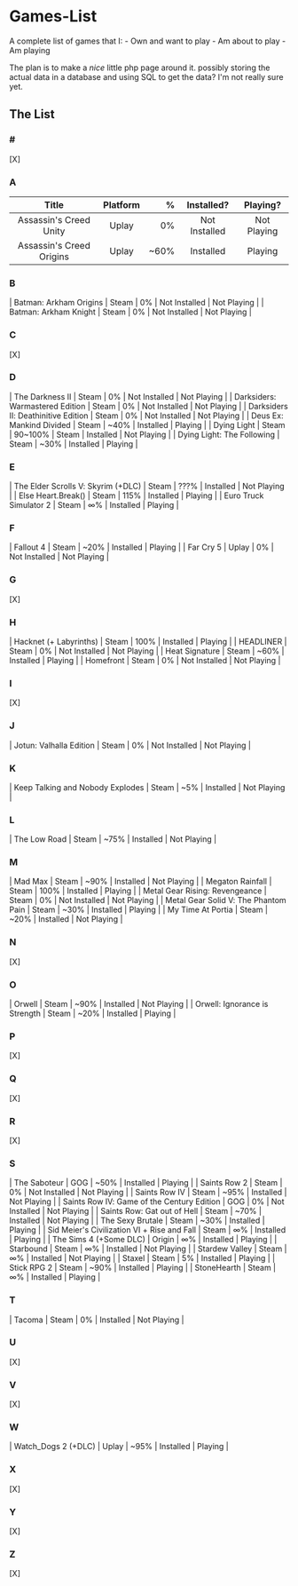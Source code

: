 # Games-List
A complete list of games that I:
    -   Own and want to play
    -   Am about to play
    -   Am playing

The plan is to make a _nice_ little php page around it. possibly storing the actual data in a database and using SQL to get the data?
I'm not really sure yet.

## The List
### \#
[X]

### A
| Title | Platform | % | Installed? | Playing? |
|:-----:|:--------:| -:|:----------:|:--------:|
| Assassin's Creed Unity | Uplay | 0% | Not Installed | Not Playing |
| Assassin's Creed Origins | Uplay | ~60% | Installed | Playing |

### B
| Batman: Arkham Origins | Steam | 0% | Not Installed | Not Playing |
| Batman: Arkham Knight | Steam | 0% | Not Installed | Not Playing |

### C
[X]

### D
| The Darkness Ⅱ | Steam | 0% | Not Installed | Not Playing |
| Darksiders: Warmastered Edition | Steam | 0% | Not Installed | Not Playing |
| Darksiders Ⅱ: Deathinitive Edition | Steam | 0% | Not Installed | Not Playing |
| Deus Ex: Mankind Divided | Steam | ~40% | Installed | Playing |
| Dying Light | Steam | 90~100% | Steam | Installed | Not Playing |
| Dying Light: The Following | Steam | ~30% | Installed | Playing |

### E
| The Elder Scrolls Ⅴ: Skyrim (+DLC) | Steam | ???% | Installed | Not Playing |
| Else Heart.Break() | Steam | 115% | Installed | Playing |
| Euro Truck Simulator 2 | Steam | ∞% | Installed | Playing |

### F
| Fallout 4 | Steam | ~20% | Installed | Playing |
| Far Cry 5 | Uplay | 0% | Not Installed | Not Playing |

### G
[X]

### H
| Hacknet (+ Labyrinths) | Steam | 100% | Installed | Playing |
| HEADLINER | Steam | 0% | Not Installed | Not Playing |
| Heat Signature | Steam | ~60% | Installed | Playing |
| Homefront | Steam | 0% | Not Installed | Not Playing |


### I
[X]

### J
| Jotun: Valhalla Edition | Steam | 0% | Not Installed | Not Playing |

### K
| Keep Talking and Nobody Explodes | Steam | ~5% | Installed | Not Playing |

### L
| The Low Road | Steam | ~75% | Installed | Not Playing |

### M
| Mad Max | Steam | ~90% | Installed | Not Playing |
| Megaton Rainfall | Steam | 100% | Installed | Playing |
| Metal Gear Rising: Revengeance | Steam | 0% | Not Installed | Not Playing |
| Metal Gear Solid Ⅴ: The Phantom Pain | Steam | ~30% | Installed | Playing |
| My Time At Portia | Steam | ~20% | Installed | Not Playing |

### N
[X]

### O
| Orwell | Steam | ~90% | Installed | Not Playing |
| Orwell: Ignorance is Strength | Steam | ~20% | Installed | Playing |

### P
[X]

### Q
[X]

### R
[X]

### S
| The Saboteur | GOG | ~50% | Installed | Playing |
| Saints Row 2 | Steam | 0% | Not Installed | Not Playing |
| Saints Row Ⅳ | Steam | ~95% | Installed | Not Playing |
| Saints Row Ⅳ: Game of the Century Edition | GOG | 0% | Not Installed | Not Playing |
| Saints Row: Gat out of Hell | Steam | ~70% | Installed | Not Playing |
| The Sexy Brutale | Steam | ~30% | Installed | Playing |
| Sid Meier's Civilization Ⅵ + Rise and Fall | Steam | ∞% | Installed | Playing |
| The Sims 4 (+Some DLC) | Origin | ∞% | Installed | Playing |
| Starbound | Steam | ∞% | Installed | Not Playing |
| Stardew Valley | Steam | ∞% | Installed | Not Playing |
| Staxel | Steam | 5% | Installed | Playing |
| Stick RPG 2 | Steam | ~90% | Installed | Playing |
| StoneHearth | Steam | ∞% | Installed | Playing |

### T
| Tacoma | Steam | 0% | Installed | Not Playing |

### U
[X]

### V
[X]

### W
| Watch_Dogs 2 (+DLC) | Uplay | ~95% | Installed | Playing |

### X
[X]

### Y
[X]

### Z
[X]